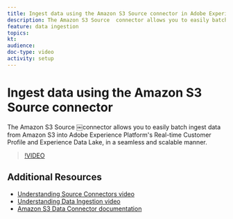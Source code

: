 ```yaml
---
title: Ingest data using the Amazon S3 Source connector in Adobe Experience Platform
description: The Amazon S3 Source ￼connector allows you to easily batch ingest data from Amazon S3 into Adobe Experience Platform's Real-time Customer Profile and Experience Data Lake, in a seamless and scalable manner.
feature: data ingestion
topics:
kt: 
audience: 
doc-type: video
activity: setup
---
```


# Ingest data using the Amazon S3 Source connector

The Amazon S3 Source ￼connector allows you to easily batch ingest data from Amazon S3 into Adobe Experience Platform's Real-time Customer Profile and Experience Data Lake, in a seamless and scalable manner.

>[!VIDEO](https://video.tv.adobe.com/v/29695?quality=12)

## Additional Resources

* [Understanding Source Connectors video](understanding-source-connectors.md)
* [Understanding Data Ingestion video](understanding-data-ingestion.md)
* [Amazon S3 Data Connector documentation](https://www.adobe.io/apis/experienceplatform/home/tutorials/alltutorials.html#!api-specification/markdown/narrative/tutorials/creating_a_connector_tutorial/ACP_s3_connector_tutorial.md)